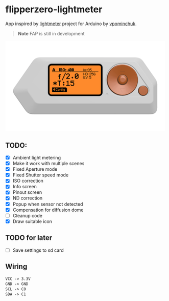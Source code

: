 # flipperzero-lightmeter

App inspired by [lightmeter](https://github.com/vpominchuk/lightmeter) project for Arduino by [vpominchuk](https://github.com/vpominchuk).

> **Note**
> FAP is still in development

<img src="images/framed_gui_main.png" width="500px">  

## TODO:
- [x] Ambient light metering
- [x] Make it work with multiple scenes
- [x] Fixed Aperture mode
- [x] Fixed Shutter speed mode 
- [x] ISO correction 
- [x] Info screen
- [x] Pinout screen
- [x] ND correction
- [x] Popup when sensor not detected
- [x] Compensation for diffusion dome 
- [ ] Cleanup code
- [x] Draw suitable icon

## TODO for later
- [ ] Save settings to sd card

## Wiring

```
VCC -> 3.3V
GND -> GND
SCL -> C0
SDA -> C1
```
